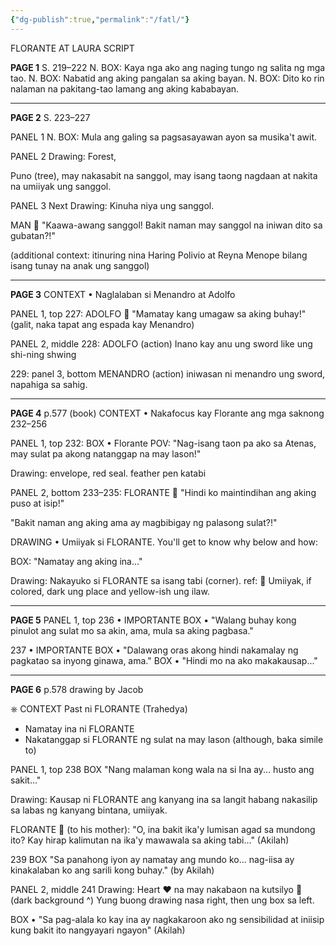 ```yaml
---
{"dg-publish":true,"permalink":"/fatl/"}
---
```



FLORANTE AT LAURA SCRIPT

**PAGE 1**
S. 219–222
N. BOX: Kaya nga ako ang naging tungo ng salita ng mga tao. 
N. BOX: Nabatid ang aking pangalan sa aking bayan.
N. BOX: Dito ko rin nalaman na pakitang-tao lamang ang aking kababayan.

***

**PAGE 2**
S. 223–227

PANEL 1
N. BOX: Mula ang galing sa pagsasayawan ayon sa musika't awit.

PANEL 2
Drawing: Forest,

Puno (tree), may nakasabit na sanggol, may isang taong nagdaan at nakita na umiiyak ung sanggol.

PANEL 3
Next Drawing: Kinuha niya ung sanggol.

MAN 💬
"Kaawa-awang sanggol! Bakit naman may sanggol na iniwan dito sa gubatan?!"

(additional context: itinuring nina Haring Polivio at Reyna Menope bilang isang tunay na anak ung sanggol)

***

**PAGE 3**
CONTEXT
• Naglalaban si Menandro at Adolfo

PANEL 1, top
227: 
ADOLFO 💬
"Mamatay kang umagaw sa aking buhay!"
(galit, naka tapat ang espada kay Menandro)

PANEL 2, middle
228:
ADOLFO (action)
Inano kay anu ung sword
like ung shi-ning shwing

229:
panel 3, bottom
MENANDRO (action)
iniwasan ni menandro ung sword, napahiga sa sahig.

***

**PAGE 4**
p.577 (book)
CONTEXT
• Nakafocus kay Florante ang mga saknong 232–256

PANEL 1, top
232:
BOX • Florante POV:
"Nag-isang taon pa ako sa Atenas, may sulat pa akong natanggap na may lason!"

Drawing: envelope, red seal. feather pen katabi

PANEL 2, bottom
233–235:
FLORANTE 💬
"Hindi ko maintindihan ang aking puso at isip!"

"Bakit naman ang aking ama ay magbibigay ng palasong sulat?!"

DRAWING • Umiiyak si FLORANTE.
You'll get to know why below and how:

BOX:
"Namatay ang aking ina..."

Drawing: Nakayuko si FLORANTE sa isang tabi (corner).
ref: 🙇
Umiiyak, if colored, dark ung place and yellow-ish ung ilaw.

***

**PAGE 5**
PANEL 1, top
236 • IMPORTANTE
BOX • "Walang buhay kong pinulot ang sulat mo sa akin, ama, mula sa aking pagbasa."

237 • IMPORTANTE
BOX • "Dalawang oras akong hindi nakamalay ng pagkatao sa inyong ginawa, ama."
BOX • "Hindi mo na ako makakausap..."

***

**PAGE 6**
p.578
drawing by Jacob

⎈ CONTEXT
Past ni FLORANTE (Trahedya)
 - Namatay ina ni FLORANTE
 - Nakatanggap si FLORANTE ng sulat na may lason (although, baka simile to)

PANEL 1, top
238
BOX "Nang malaman kong wala na si Ina ay... husto ang sakit..."

Drawing: Kausap ni FLORANTE ang kanyang ina sa langit habang nakasilip sa labas ng kanyang bintana, umiiyak.

FLORANTE 💬
(to his mother):
"O, ina bakit ika'y lumisan agad sa mundong ito? Kay hirap kalimutan na ika'y mawawala sa aking tabi..."
(Akilah)

239
BOX
"Sa panahong iyon ay namatay ang mundo ko... nag-iisa ay kinakalaban ko ang sarili kong buhay."
(by Akilah)

PANEL 2, middle
241
Drawing: Heart ❤ na may nakabaon na kutsilyo 🔪 
(dark background ^)
Yung buong drawing nasa right, then ung box sa left.

BOX • "Sa pag-alala ko kay ina ay nagkakaroon ako ng sensibilidad at iniisip kung bakit ito nangyayari ngayon"
(Akilah)



